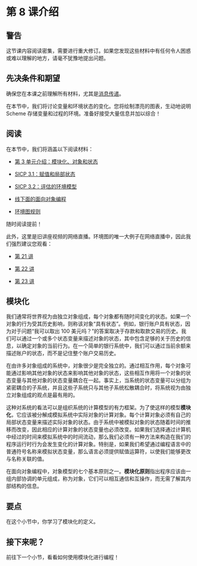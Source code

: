 # 第 8 课介绍

## 警告

这节课内容阅读密集，需要进行重大修订。如果您发现这些材料中有任何令人困惑或难以理解的地方，请毫不犹豫地提出问题。

## 先决条件和期望

确保您在本课之前理解所有材料，尤其是[消息传递](http://berkeley-cs61as.github.io/textbook/message-passing.html)。

在本节中，我们将讨论变量和环境状态的变化。您将绘制漂亮的图表，生动地说明 Scheme 存储变量和过程的环境。准备好接受大量信息并加以综合！

## 阅读

在本节中，我们将涵盖以下阅读材料：

+   [第 3 单元介绍：模块化、对象和状态](http://mitpress.mit.edu/sicp/full-text/book/book-Z-H-19.html#%_sec_3)

+   [SICP 3.1：赋值和局部状态](http://mitpress.mit.edu/sicp/full-text/book/book-Z-H-20.html#%_sec_3.1)

+   [SICP 3.2：评估的环境模型](http://mitpress.mit.edu/sicp/full-text/book/book-Z-H-21.html#%_sec_3.2)

+   [线下面的面向对象编程](http://inst.eecs.berkeley.edu/~cs61as/reader/belowline.pdf)

+   [环境图规则](https://docs.google.com/document/d/1GbRF9rB9TtFbf--89MBDEHzygF2E5_E2wpLBh4rb4Z4/edit)

随时阅读提前！

此外，这里是旧讲座视频的网络直播。环境图的唯一大例子在网络直播中，因此我们强烈建议您观看：

+   [第 21 讲](http://www.youtube.com/watch?v=vh73mm7MqA0&feature=share&list=PL6D76F0C99A731667)

+   [第 22 讲](http://www.youtube.com/watch?v=cmeWXO9Sa5E&feature=share&list=PL6D76F0C99A731667)

+   [第 23 讲](http://www.youtube.com/watch?v=SdwAj_eowzg&feature=share&list=PL6D76F0C99A731667)

## 模块化

我们通常将世界视为由独立对象组成，每个对象都有随时间变化的状态。如果一个对象的行为受其历史影响，则称该对象“具有状态”。例如，银行账户具有状态，因为对于问题“我可以取出 100 美元吗？”的答案取决于存款和取款交易的历史。我们可以通过一个或多个状态变量来描述对象的状态，其中包含足够的关于历史的信息，以确定对象的当前行为。在一个简单的银行系统中，我们可以通过当前余额来描述账户的状态，而不是记住整个账户交易历史。

在由许多对象组成的系统中，对象很少是完全独立的。通过相互作用，每个对象可能通过影响其他对象的状态来影响其他对象的状态，这些相互作用将一个对象的状态变量与其他对象的状态变量耦合在一起。事实上，当系统的状态变量可以分组为紧密耦合的子系统，并且这些子系统只与其他子系统松散耦合时，将系统视为由独立对象组成的观点是最有用的。

这种对系统的看法可以是组织系统的计算模型的有力框架。为了使这样的模型**模块化**，它应该被分解成模拟系统中实际对象的计算对象。每个计算对象必须有自己的局部状态变量来描述实际对象的状态。由于系统中被模拟对象的状态随着时间的推移而改变，因此相应的计算对象的状态变量也必须改变。如果我们选择通过计算机中经过的时间来模拟系统中的时间流动，那么我们必须有一种方法来构造在我们的程序运行时行为会发生变化的计算对象。特别是，如果我们希望通过编程语言中的普通符号名称来模拟状态变量，那么语言必须提供赋值运算符，以使我们能够更改与名称关联的值。

在面向对象编程中，对象模型的七个基本原则之一。**模块化原则**指出程序应该由一组内部协调的单元组成，称为对象，它们可以相互通信和互操作，而无需了解其内部结构的信息。

## 要点

在这个小节中，你学习了模块化的定义。

## 接下来呢？

前往下一个小节，看看如何使用模块化进行编程！

